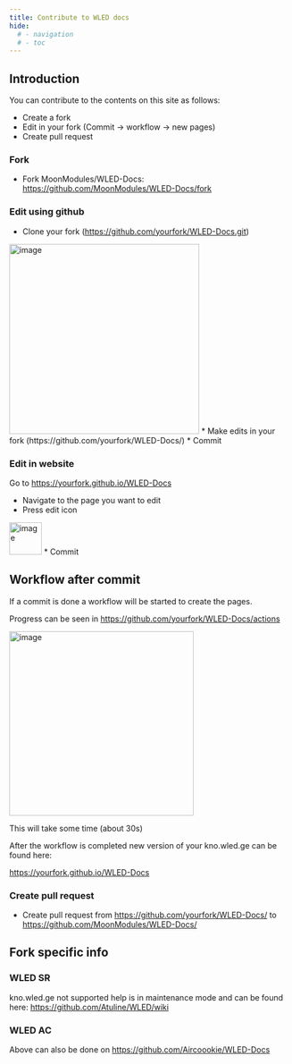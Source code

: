 ```yaml
---
title: Contribute to WLED docs
hide:
  # - navigation
  # - toc
---
```


## Introduction
You can contribute to the contents on this site as follows:

* Create a fork
* Edit in your fork (Commit -> workflow -> new pages)
* Create pull request

### Fork

* Fork MoonModules/WLED-Docs: <https://github.com/MoonModules/WLED-Docs/fork>

### Edit using github

* Clone your fork (https://github.com/yourfork/WLED-Docs.git)
<img width="340" alt="image" src="https://user-images.githubusercontent.com/91013628/208883588-b5178d04-275e-4b0e-9405-48e95f9462b4.png">
* Make edits in your fork (https://github.com/yourfork/WLED-Docs/)
* Commit

### Edit in website

Go to https://yourfork.github.io/WLED-Docs

* Navigate to the page you want to edit
* Press edit icon
<img width="58" alt="image" src="https://user-images.githubusercontent.com/91013628/208883428-325acace-7d36-4454-9894-259089ec5473.png">
* Commit

## Workflow after commit

If a commit is done a workflow will be started to create the pages.

Progress can be seen in https://github.com/yourfork/WLED-Docs/actions

<img width="330" alt="image" src="https://user-images.githubusercontent.com/91013628/208883889-ce1535a4-d646-42ee-9ec0-c820a0b0ff91.png">

This will take some time (about 30s)

After the workflow is completed new version of your kno.wled.ge can be found here:

https://yourfork.github.io/WLED-Docs

### Create pull request

* Create pull request from https://github.com/yourfork/WLED-Docs/ to https://github.com/MoonModules/WLED-Docs/

## Fork specific info

### WLED SR
kno.wled.ge not supported help is in maintenance mode and can be found here:
<https://github.com/Atuline/WLED/wiki>

### WLED AC
Above can also be done on https://github.com/Aircoookie/WLED-Docs
